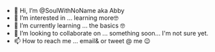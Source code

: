 - 👋 Hi, I’m @SoulWithNoName aka Abby
- 👀 I’m interested in ... learning more🤓
- 🌱 I’m currently learning ... the basics 🤓
- 💞️ I’m looking to collaborate on ... something soon... I'm not sure yet.
- 📫 How to reach me ... email& or tweet @ me 😉

<!---
SoulWithNoName/SoulWithNoName is a ✨ special ✨ repository because its `README.md` (this file) appears on your GitHub profile.
You can click the Preview link to take a look at your changes.
--->
